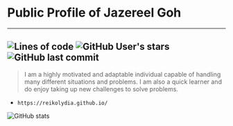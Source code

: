 # Public Profile of Jazereel Goh

---

![Lines of code](https://img.shields.io/tokei/lines/github/reikolydia/reikolydia?label=Lines%20Written&style=for-the-badge) ![GitHub User's stars](https://img.shields.io/github/stars/reikolydia?style=for-the-badge) ![GitHub last commit](https://img.shields.io/github/last-commit/reikolydia/reikolydia?style=for-the-badge)
---

> I am a highly motivated and adaptable individual capable of handling many different situations and problems. I am also a quick learner and do enjoy taking up new challenges to solve problems.


-  `https://reikolydia.github.io/`

![GitHub stats](https://github-readme-stats.vercel.app/api?username=reikolydia&show_icons=true&theme=radical&hide_title=true&include_all_commits=true)